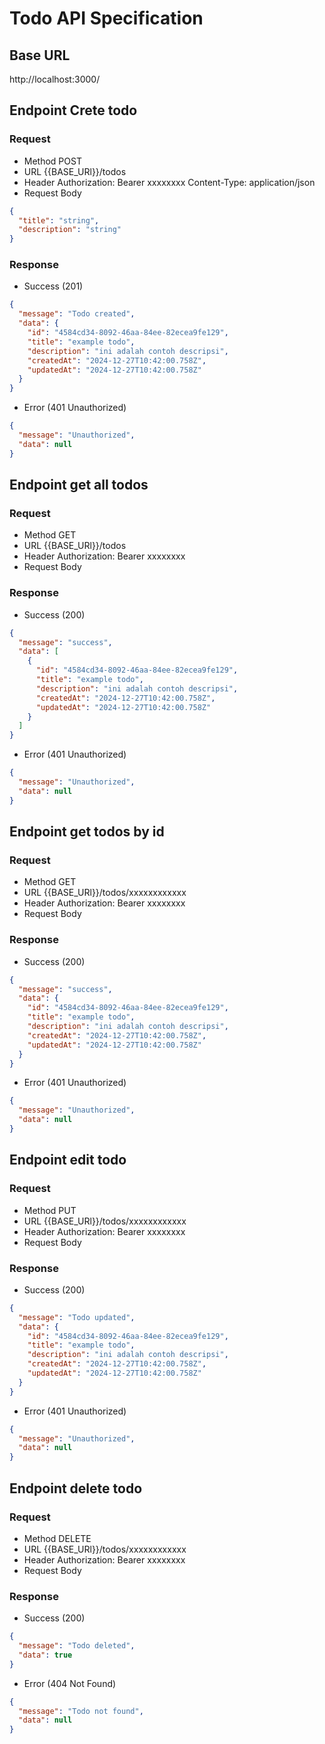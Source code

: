 # Todo API Specification

## Base URL

http://localhost:3000/

## Endpoint Crete todo

### Request

- Method
  POST
- URL
  {{BASE_URl}}/todos
- Header
  Authorization: Bearer xxxxxxxx
  Content-Type: application/json
- Request Body

```json
{
  "title": "string",
  "description": "string"
}
```

### Response

- Success (201)

```json
{
  "message": "Todo created",
  "data": {
    "id": "4584cd34-8092-46aa-84ee-82ecea9fe129",
    "title": "example todo",
    "description": "ini adalah contoh descripsi",
    "createdAt": "2024-12-27T10:42:00.758Z",
    "updatedAt": "2024-12-27T10:42:00.758Z"
  }
}
```

- Error (401 Unauthorized)

```json
{
  "message": "Unauthorized",
  "data": null
}
```

## Endpoint get all todos

### Request

- Method
  GET
- URL
  {{BASE_URl}}/todos
- Header
  Authorization: Bearer xxxxxxxx
- Request Body

### Response

- Success (200)

```json
{
  "message": "success",
  "data": [
    {
      "id": "4584cd34-8092-46aa-84ee-82ecea9fe129",
      "title": "example todo",
      "description": "ini adalah contoh descripsi",
      "createdAt": "2024-12-27T10:42:00.758Z",
      "updatedAt": "2024-12-27T10:42:00.758Z"
    }
  ]
}
```

- Error (401 Unauthorized)

```json
{
  "message": "Unauthorized",
  "data": null
}
```

## Endpoint get todos by id

### Request

- Method
  GET
- URL
  {{BASE_URl}}/todos/xxxxxxxxxxxx
- Header
  Authorization: Bearer xxxxxxxx
- Request Body

### Response

- Success (200)

```json
{
  "message": "success",
  "data": {
    "id": "4584cd34-8092-46aa-84ee-82ecea9fe129",
    "title": "example todo",
    "description": "ini adalah contoh descripsi",
    "createdAt": "2024-12-27T10:42:00.758Z",
    "updatedAt": "2024-12-27T10:42:00.758Z"
  }
}
```

- Error (401 Unauthorized)

```json
{
  "message": "Unauthorized",
  "data": null
}
```

## Endpoint edit todo

### Request

- Method
  PUT
- URL
  {{BASE_URl}}/todos/xxxxxxxxxxxx
- Header
  Authorization: Bearer xxxxxxxx
- Request Body

### Response

- Success (200)

```json
{
  "message": "Todo updated",
  "data": {
    "id": "4584cd34-8092-46aa-84ee-82ecea9fe129",
    "title": "example todo",
    "description": "ini adalah contoh descripsi",
    "createdAt": "2024-12-27T10:42:00.758Z",
    "updatedAt": "2024-12-27T10:42:00.758Z"
  }
}
```

- Error (401 Unauthorized)

```json
{
  "message": "Unauthorized",
  "data": null
}
```

## Endpoint delete todo

### Request

- Method
  DELETE
- URL
  {{BASE_URl}}/todos/xxxxxxxxxxxx
- Header
  Authorization: Bearer xxxxxxxx
- Request Body

### Response

- Success (200)

```json
{
  "message": "Todo deleted",
  "data": true
}
```

- Error (404 Not Found)

```json
{
  "message": "Todo not found",
  "data": null
}
```
